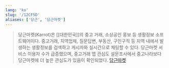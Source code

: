 ```yaml
---
lang: 'ko'
slug: '/12CF5D'
aliases: ['당근', '당근마켓']
---
```


> 당근마켓(Karrot)은 [[대한민국]]의 중고 거래, 소상공인 홍보 등 생활정보 소프트웨어이다. 중고거래, 지역업체, 질문답변, 부동산, 구인구직 등 지역 내에서 발생하는 생활정보를 검색하고 게시자와 실시간으로 채팅할 수 있다. 당근마켓 서비스 이용자 수가 급증했으며, 중고거래 앱 관심도 설문조사에서 중고나라보다 당근마켓에 더 높은 관심도가 있음이 확인되었다. [당근마켓](https://ko.wikipedia.org/wiki/%EB%8B%B9%EA%B7%BC%EB%A7%88%EC%BC%93)
